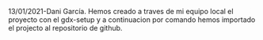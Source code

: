 13/01/2021-Dani García. Hemos creado a traves de mi equipo local el proyecto con el gdx-setup y a continuacion por comando hemos importado el projecto al repositorio de github.

